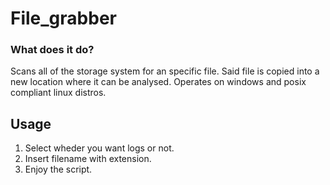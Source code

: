 # File_grabber
### What does it do?

Scans all of the storage system for an specific file. Said file is copied into a new location where it can be analysed.
Operates on windows and posix compliant linux distros.

## Usage

1. Select wheder you want logs or not.
2. Insert filename with extension.
3. Enjoy the script.

